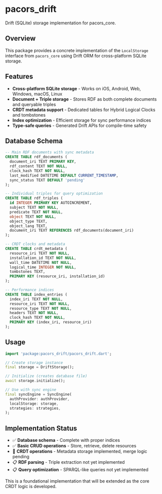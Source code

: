 # pacors_drift

Drift (SQLite) storage implementation for pacors_core.

## Overview

This package provides a concrete implementation of the `LocalStorage` interface from `pacors_core` using Drift ORM for cross-platform SQLite storage.

## Features

- **Cross-platform SQLite storage** - Works on iOS, Android, Web, Windows, macOS, Linux
- **Document + Triple storage** - Stores RDF as both complete documents and queryable triples
- **CRDT metadata support** - Dedicated tables for Hybrid Logical Clocks and tombstones  
- **Index optimization** - Efficient storage for sync performance indices
- **Type-safe queries** - Generated Drift APIs for compile-time safety

## Database Schema

```sql
-- Main RDF documents with sync metadata
CREATE TABLE rdf_documents (
  document_iri TEXT PRIMARY KEY,
  rdf_content TEXT NOT NULL,
  clock_hash TEXT NOT NULL,
  last_modified DATETIME DEFAULT CURRENT_TIMESTAMP,
  sync_status TEXT DEFAULT 'pending'
);

-- Individual triples for query optimization  
CREATE TABLE rdf_triples (
  id INTEGER PRIMARY KEY AUTOINCREMENT,
  subject TEXT NOT NULL,
  predicate TEXT NOT NULL,
  object TEXT NOT NULL,
  object_type TEXT,
  object_lang TEXT,
  document_iri TEXT REFERENCES rdf_documents(document_iri)
);

-- CRDT clocks and metadata
CREATE TABLE crdt_metadata (
  resource_iri TEXT NOT NULL,
  installation_id TEXT NOT NULL,
  wall_time DATETIME NOT NULL,
  logical_time INTEGER NOT NULL,
  tombstones TEXT,
  PRIMARY KEY (resource_iri, installation_id)
);

-- Performance indices
CREATE TABLE index_entries (
  index_iri TEXT NOT NULL,
  resource_iri TEXT NOT NULL,
  resource_type TEXT NOT NULL,
  headers TEXT NOT NULL,
  clock_hash TEXT NOT NULL,
  PRIMARY KEY (index_iri, resource_iri)
);
```

## Usage

```dart
import 'package:pacors_drift/pacors_drift.dart';

// Create storage instance
final storage = DriftStorage();

// Initialize (creates database file)
await storage.initialize();

// Use with sync engine
final syncEngine = SyncEngine(
  authProvider: authProvider,
  localStorage: storage,
  strategies: strategies,
);
```

## Implementation Status

- ✅ **Database schema** - Complete with proper indices
- ✅ **Basic CRUD operations** - Store, retrieve, delete resources
- 🚧 **CRDT operations** - Metadata storage implemented, merge logic pending
- 📋 **RDF parsing** - Triple extraction not yet implemented
- 📋 **Query optimization** - SPARQL-like queries not yet implemented

This is a foundational implementation that will be extended as the core CRDT logic is developed.